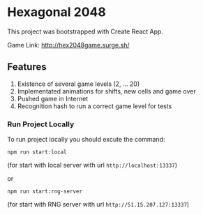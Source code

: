 # Hexagonal 2048

This project was bootstrapped with Create React App.

Game Link: http://hex2048game.surge.sh/

## Features
1. Existence of several game levels (2, ... 20)
2. Implementated animations for shifts, new cells and game over
3. Pushed game in Internet
4. Recognition hash to run a correct game level for tests


### Run Project Locally

To run project locally you should excute the command:

```
npm run start:local
```
(for start with local server with url `http://localhost:13337`)

or 

```
npm run start:rng-server
```
(for start with RNG server with url `http://51.15.207.127:13337`)
